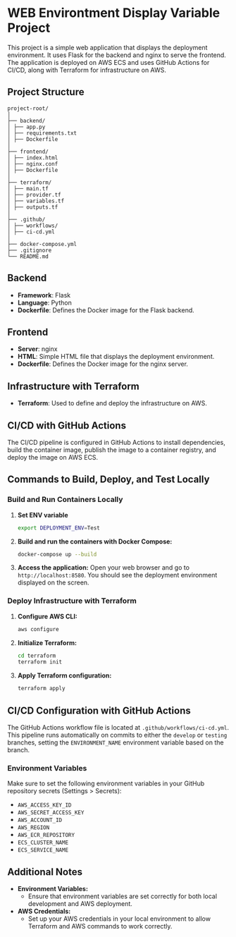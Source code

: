 # WEB Environtment Display Variable Project

This project is a simple web application that displays the deployment environment. It uses Flask for the backend and nginx to serve the frontend. The application is deployed on AWS ECS and uses GitHub Actions for CI/CD, along with Terraform for infrastructure on AWS.

## Project Structure
```
project-root/
│
├── backend/
│ ├── app.py
│ ├── requirements.txt
│ ├── Dockerfile
│
├── frontend/
│ ├── index.html
│ ├── nginx.conf
│ ├── Dockerfile
│
├── terraform/
│ ├── main.tf
│ ├── provider.tf
│ ├── variables.tf
│ ├── outputs.tf
│
├── .github/
│ ├── workflows/
│ ├── ci-cd.yml
│
├── docker-compose.yml
├── .gitignore
└── README.md
```
## Backend

- **Framework**: Flask
- **Language**: Python
- **Dockerfile**: Defines the Docker image for the Flask backend.

## Frontend

- **Server**: nginx
- **HTML**: Simple HTML file that displays the deployment environment.
- **Dockerfile**: Defines the Docker image for the nginx server.

## Infrastructure with Terraform

- **Terraform**: Used to define and deploy the infrastructure on AWS.

## CI/CD with GitHub Actions

The CI/CD pipeline is configured in GitHub Actions to install dependencies, build the container image, publish the image to a container registry, and deploy the image on AWS ECS.

## Commands to Build, Deploy, and Test Locally

### Build and Run Containers Locally

1. **Set ENV variable**
   ```sh
   export DEPLOYMENT_ENV=Test
   ```

2. **Build and run the containers with Docker Compose:**
   ```sh
   docker-compose up --build
   ```
   
3. **Access the application:**
   Open your web browser and go to `http://localhost:8580`. You should see the deployment environment displayed on the screen.

### Deploy Infrastructure with Terraform

1. **Configure AWS CLI:**
   ```sh
   aws configure
   ```

2. **Initialize Terraform:**
   ```sh
   cd terraform
   terraform init
   ```

3. **Apply Terraform configuration:**
   ```sh
   terraform apply
   ```

## CI/CD Configuration with GitHub Actions

The GitHub Actions workflow file is located at `.github/workflows/ci-cd.yml`. This pipeline runs automatically on commits to either the `develop` or `testing` branches, setting the `ENVIRONMENT_NAME` environment variable based on the branch.

### Environment Variables

Make sure to set the following environment variables in your GitHub repository secrets (Settings > Secrets):

- `AWS_ACCESS_KEY_ID`
- `AWS_SECRET_ACCESS_KEY`
- `AWS_ACCOUNT_ID`
- `AWS_REGION`
- `AWS_ECR_REPOSITORY`
- `ECS_CLUSTER_NAME`
- `ECS_SERVICE_NAME`

## Additional Notes

- **Environment Variables:**
  - Ensure that environment variables are set correctly for both local development and AWS deployment.
- **AWS Credentials:**
  - Set up your AWS credentials in your local environment to allow Terraform and AWS commands to work correctly.
